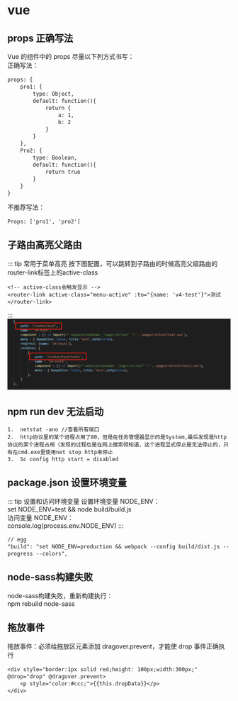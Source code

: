# vue

## props 正确写法

Vue 的组件中的 props 尽量以下列方式书写：  
正确写法：
```
props: {
    pro1: {
        type: Object,
        default: function(){
            return {
                a: 1,
                b: 2
            }
        }
    },
    Pro2: {
        type: Boolean,
        default: function(){
            return true
        }
    }
}
```
不推荐写法：
```
Props: ['pro1', 'pro2']
```
## 子路由高亮父路由
::: tip 常用于菜单高亮
按下图配置，可以跳转到子路由的时候高亮父级路由的router-link标签上的active-class
```
<!-- active-class会触发显示 -->
<router-link active-class="menu-active" :to="{name: 'v4-test'}">测试</router-link>
```
:::
![图片alt](../.vuepress/public/img/1.png "图片title")


## npm run dev 无法启动

```
1.  netstat -ano //查看所有端口
2.  http协议里的某个进程占用了80，但是在任务管理器显示的是System,最后发现是http协议的某个进程占用（发现的过程也是在网上搜索得知道，这个进程显式停止是无法停止的，只有在cmd.exe里使用net stop http来停止
3.  Sc config http start = disabled
```

## package.json 设置环境变量

::: tip 设置和访问环境变量
设置环境变量 NODE_ENV：  
set NODE_ENV=test && node build/build.js  
访问变量 NODE_ENV：  
console.log(process.env.NODE_ENV)
:::

```
// egg
"build": "set NODE_ENV=production && webpack --config build/dist.js --progress --colors",
```

## node-sass构建失败
node-sass构建失败，重新构建执行：  
npm rebuild node-sass

## 拖放事件
拖放事件：必须给拖放区元素添加 dragover.prevent，才能使 drop 事件正确执行
```
<div style="border:1px solid red;height: 100px;width:300px;" @drop="drop" @dragover.prevent>
    <p style="color:#ccc;">{{this.dropData}}</p>
</div>
```